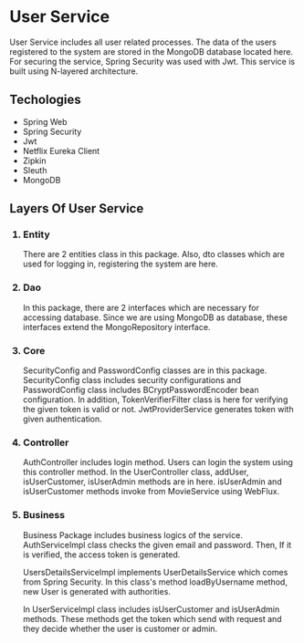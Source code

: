 # User Service
User Service includes all user related processes.
The data of the users registered to the system are
stored in the MongoDB database located here. For securing
the service, Spring Security was used with Jwt. This service
is built using N-layered architecture.

## Techologies
<ul>
    <li>Spring Web</li>
    <li>Spring Security</li>
    <li>Jwt</li>
    <li>Netflix Eureka Client</li>
    <li>Zipkin</li>
    <li>Sleuth</li>
    <li>MongoDB</li>
</ul>

## Layers Of User Service
<ol>
    <h3><li>Entity</li></h3>
    <p>
        There are 2 entities class in this package. Also,
        dto classes which are used for logging in, registering
        the system are here.
    </p>
    
<h3><li>Dao</li></h3>
    <p>
        In this package, there are 2 interfaces which are 
        necessary for accessing database.
        Since we are using MongoDB as database,
        these interfaces extend the MongoRepository interface.
    </p>

<h3><li>Core</li></h3>
    <p>
        SecurityConfig and PasswordConfig classes are in this package.
    SecurityConfig class includes security configurations and PasswordConfig
class includes BCryptPasswordEncoder bean configuration. In addition,
TokenVerifierFilter class is here for verifying the given token is valid or not.
JwtProviderService generates token with given authentication.
    </p>

<h3><li>Controller</li></h3>
    <p>
        AuthController includes login method. Users can login
the system using this controller method.
In the UserController class, addUser, isUserCustomer, isUserAdmin 
methods are in here. isUserAdmin and isUserCustomer methods invoke from
MovieService using WebFlux.
    </p>

<h3><li>Business</li></h3>
    <p>
        Business Package includes business logics of the service.
AuthServiceImpl class checks the given email and password. Then, If 
it is verified, the access token is generated.
    </p>
    <p>
        UsersDetailsServiceImpl implements UserDetailsService 
which comes from Spring Security. In this class's method loadByUsername method,
new User is generated with authorities.
    </p>
    <p>
        In UserServiceImpl class includes isUserCustomer and 
isUserAdmin methods. These methods get the token which send with request
and they decide whether the user is customer or admin. 
    </p>
</ol>